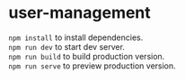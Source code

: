 # user-management
`npm install` to install dependencies. <br/>
`npm run dev` to start dev server.<br/>
`npm run build` to build production version.<br/>
`npm run serve` to preview production version.<br/>
